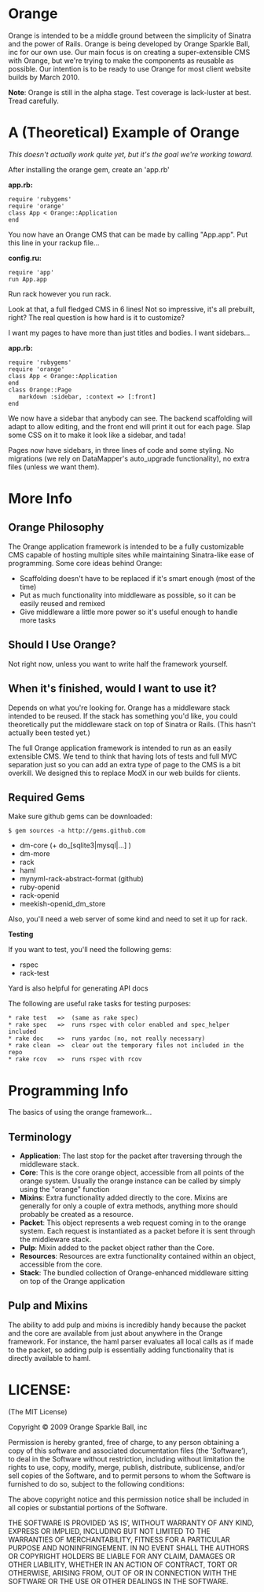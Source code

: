 Orange
======

Orange is intended to be a middle ground between the simplicity of Sinatra 
and the power of Rails. Orange is being developed by Orange Sparkle Ball, inc
for our own use. Our main focus is on creating a super-extensible CMS
with Orange, but we're trying to make the components as reusable as possible. Our
intention is to be ready to use Orange for most client website builds by
March 2010. 

**Note**: Orange is still in the alpha stage. Test coverage is lack-luster at best. 
Tread carefully.

A (Theoretical) Example of Orange
=================================

_This doesn't actually work quite yet, but it's the goal we're working toward._

After installing the orange gem, create an 'app.rb'

**app.rb:**

    require 'rubygems'
    require 'orange'
    class App < Orange::Application
    end

You now have an Orange CMS that can be made by calling "App.app". 
Put this line in your rackup file...

**config.ru:**

    require 'app'
    run App.app

Run rack however you run rack. 

Look at that, a full fledged CMS in 6 lines! Not so impressive, it's all prebuilt, 
right? The real question is how hard is it to customize?

I want my pages to have more than just titles and bodies. I want sidebars...

**app.rb:**

    require 'rubygems'
    require 'orange'
    class App < Orange::Application
    end
    class Orange::Page
       markdown :sidebar, :context => [:front]
    end

We now have a sidebar that anybody can see. The backend scaffolding will adapt to allow 
editing, and the front end will print it out for each page. Slap some CSS on it to make it 
look like a sidebar, and tada! 

Pages now have sidebars, in three lines of code and some
styling. No migrations (we rely on DataMapper's auto_upgrade functionality), no extra
files (unless we want them).

More Info
=========

Orange Philosophy
-----------------
The Orange application framework is intended to be a fully customizable CMS
capable of hosting multiple sites while maintaining Sinatra-like ease of 
programming. Some core ideas behind Orange:

* Scaffolding doesn't have to be replaced if it's smart enough (most of the time)
* Put as much functionality into middleware as possible, so it can be easily reused
  and remixed
* Give middleware a little more power so it's useful enough to handle more tasks


Should I Use Orange?
--------------------
Not right now, unless you want to write half the framework yourself.


When it's finished, would I want to use it?
-------------------------------------------
Depends on what you're looking for. Orange has a middleware stack intended to 
be reused. If the stack has something you'd like, you could theoretically
put the middleware stack on top of Sinatra or Rails. (This hasn't actually
been tested yet.)

The full Orange application framework is intended to run
as an easily extensible CMS. We tend to think that having lots of tests
and full MVC separation just so you can add an extra type of page to the CMS 
is a bit overkill. We designed this to replace ModX in our web builds for clients. 

Required Gems
-------------

Make sure github gems can be downloaded:

    $ gem sources -a http://gems.github.com

* dm-core (+ do_[sqlite3|mysql|...] )
* dm-more
* rack
* haml
* mynyml-rack-abstract-format (github)
* ruby-openid
* rack-openid
* meekish-openid_dm_store

Also, you'll need a web server of some kind and need to set it up for rack.

**Testing** 

If you want to test, you'll need the following gems:

* rspec
* rack-test

Yard is also helpful for generating API docs

The following are useful rake tasks for testing purposes:

    * rake test   =>  (same as rake spec)
    * rake spec   =>  runs rspec with color enabled and spec_helper included
    * rake doc    =>  runs yardoc (no, not really necessary)
    * rake clean  =>  clear out the temporary files not included in the repo
    * rake rcov   =>  runs rspec with rcov
    
Programming Info
================

The basics of using the orange framework...

Terminology
-----------

* **Application**: The last stop for the packet after traversing through the middleware stack.
* **Core**: This is the core orange object, accessible from all points of the orange 
  system. Usually the orange instance can be called by simply using the "orange" function
* **Mixins**: Extra functionality added directly to the core. Mixins are generally for only
  a couple of extra methods, anything more should probably be created as a resource.
* **Packet**: This object represents a web request coming in to the orange system. 
  Each request is instantiated as a packet before it is sent through the middleware stack.
* **Pulp**: Mixin added to the packet object rather than the Core.
* **Resources**: Resources are extra functionality contained within an object, accessible
  from the core. 
* **Stack**: The bundled collection of Orange-enhanced middleware sitting on top of the 
  Orange application

Pulp and Mixins
---------------
The ability to add pulp and mixins is incredibly handy because the packet and the core are 
available from just about anywhere in the Orange framework. For instance, the haml parser
evaluates all local calls as if made to the packet, so adding pulp is essentially adding 
functionality that is directly available to haml.


LICENSE:
=========
(The MIT License)

Copyright © 2009 Orange Sparkle Ball, inc

Permission is hereby granted, free of charge, to any person obtaining a copy of this software and associated documentation files (the ‘Software’), to deal in the Software without restriction, including without limitation the rights to use, copy, modify, merge, publish, distribute, sublicense, and/or sell copies of the Software, and to permit persons to whom the Software is furnished to do so, subject to the following conditions:

The above copyright notice and this permission notice shall be included in all copies or substantial portions of the Software.

THE SOFTWARE IS PROVIDED ‘AS IS’, WITHOUT WARRANTY OF ANY KIND, EXPRESS OR IMPLIED, INCLUDING BUT NOT LIMITED TO THE WARRANTIES OF MERCHANTABILITY, FITNESS FOR A PARTICULAR PURPOSE AND NONINFRINGEMENT. IN NO EVENT SHALL THE AUTHORS OR COPYRIGHT HOLDERS BE LIABLE FOR ANY CLAIM, DAMAGES OR OTHER LIABILITY, WHETHER IN AN ACTION OF CONTRACT, TORT OR OTHERWISE, ARISING FROM, OUT OF OR IN CONNECTION WITH THE SOFTWARE OR THE USE OR OTHER DEALINGS IN THE SOFTWARE.
